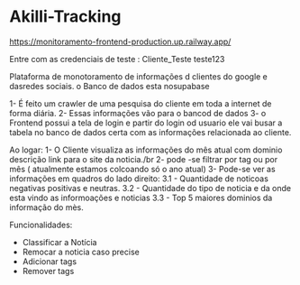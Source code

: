 # Akilli-Tracking

https://monitoramento-frontend-production.up.railway.app/

Entre com as credenciais de teste :
Cliente_Teste
teste123

Plataforma de monotoramento de informações d clientes do google e dasredes sociais. o Banco de dados esta nosupabase

1- É feito um crawler de uma pesquisa do cliente em toda a internet de forma diária.
2- Essas informações vão para o bancod de dados
3- o Frontend possui a tela de login e partir do login od usuario ele vai busar a tabela no banco de dados certa com as informações relacionada ao cliente.

Ao logar:
1- O Cliente visualiza as informações do mês atual com dominio descrição link para o site da noticia./br
2- pode -se filtrar por tag ou por mês ( atualmente estamos colcoando só o ano atual)
3- Pode-se ver as informações em quadros do lado direito: 
  3.1 - Quantidade de noticoas negativas positivas e neutras.
  3.2 - Quantidade do tipo de noticia e da onde esta vindo as informoações e noticias
  3.3 - Top 5 maiores dominios da informação do mès.

Funcionalidades:
- Classificar a Notícia
- Remocar a noticia caso precise 
- Adicionar tags
- Remover tags
